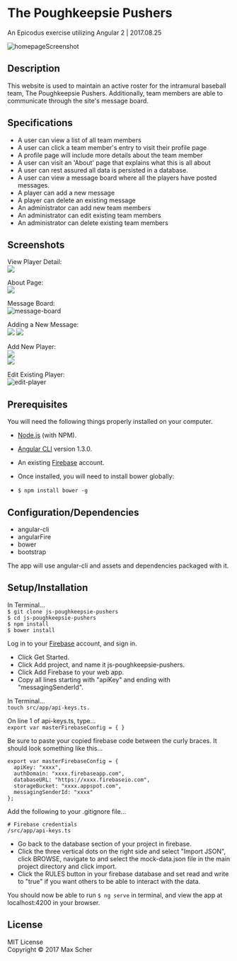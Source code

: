 # The Poughkeepsie Pushers
An Epicodus exercise utilizing Angular 2 | 2017.08.25

![homepageScreenshot](/src/assets/screenshots/homepage.png?raw=true)

## Description
This website is used to maintain an active roster for the intramural baseball team, The Poughkeepsie Pushers. Additionally, team members are able to communicate through the site's message board.

## Specifications
* A user can view a list of all team members
* A user can click a team member's entry to visit their profile page
* A profile page will include more details about the team member  
* A user can visit an 'About' page that explains what this is all about  
* A user can rest assured all data is persisted in a database.
* A user can view a message board where all the players have posted messages.
* A player can add a new message  
* A player can delete an existing message
* An administrator can add new team members  
* An administrator can edit existing team members  
* An administrator can delete existing team members

## Screenshots
View Player Detail:  
<img style="max-width: 350px" src="/src/assets/screenshots/player-detail.png">

About Page:  
<img style="max-width: 350px" src="/src/assets/screenshots/about.png">

Message Board:  
![message-board](/src/assets/screenshots/messageboard.png?raw=true)

Adding a New Message:  
<img style="max-width: 200px" src="/src/assets/screenshots/add-message-dropdown.png">
<img style="max-width: 210px" src="/src/assets/screenshots/add-message-note.png">

Add New Player:  
<img style="max-width: 250px" src="/src/assets/screenshots/add-player-button.png">  
<img style="max-width: 400px" src="/src/assets/screenshots/add-player-form.png">

Edit Existing Player:  
![edit-player](/src/assets/screenshots/edit-player.png?raw=true)

## Prerequisites
You will need the following things properly installed on your computer.

* [Node.js](https://nodejs.org/) (with NPM).
* [Angular CLI](https://github.com/angular/angular-cli) version 1.3.0.
* An existing [Firebase](https://firebase.google.com/) account.

* Once installed, you will need to install bower globally:
 * `$ npm install bower -g`

## Configuration/Dependencies

* angular-cli
* angularFire
* bower
* bootstrap

The app will use angular-cli and assets and dependencies packaged with it.

## Setup/Installation
In Terminal...  
`$ git clone js-poughkeepsie-pushers`  
`$ cd js-poughkeepsie-pushers`  
`$ npm install`  
`$ bower install`  

Log in to your [Firebase](https://firebase.google.com/) account, and sign in.
* Click Get Started.
* Click Add project, and name it js-poughkeepsie-pushers.
* Click Add Firebase to your web app.
* Copy all lines starting with "apiKey" and ending with "messagingSenderId".  

In Terminal...  
`touch src/app/api-keys.ts.`

On line 1 of api-keys.ts, type...  
`export var masterFirebaseConfig = { }`  

Be sure to paste your copied firebase code between the curly braces. It should look something like this...  
```
export var masterFirebaseConfig = {
  apiKey: "xxxx",  
  authDomain: "xxxx.firebaseapp.com",  
  databaseURL: "https://xxxx.firebaseio.com",  
  storageBucket: "xxxx.appspot.com",  
  messagingSenderId: "xxxx"  
};
```

Add the following to your .gitignore file...  
```
# Firebase credentials
/src/app/api-keys.ts
```
* Go back to the database section of your project in firebase.
* Click the three vertical dots on the right side and select "Import JSON", click BROWSE, navigate to and select the mock-data.json file in the main project directory and click import.
* Click the RULES button in your firebase database and set read and write to "true" if you want others to be able to interact with the data.

You should now be able to run `$ ng serve` in terminal, and view the app at localhost:4200 in your browser.

## License
MIT License  
Copyright &copy; 2017 Max Scher
